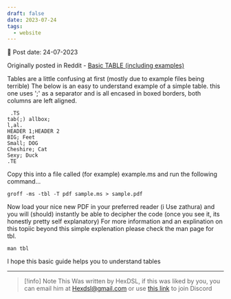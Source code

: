 ```yaml
---
draft: false
date: 2023-07-24
tags:
  - website
---
```


📆 Post date: 24-07-2023

Originally posted in Reddit - [Basic TABLE (including examples)](https://www.reddit.com/r/groff/comments/abndkt/basic_table_including_examples/)

Tables are a little confusing at first (mostly due to example files being terrible) The below is an easy to understand example of a simple table. this one uses ';' as a separator and is all encased in boxed borders, both columns are left aligned.

```
 .TS
tab(;) allbox;
l,al.
HEADER 1;HEADER 2
BIG; Feet
Small; DOG
Cheshire; Cat
Sexy; Duck
.TE
```

Copy this into a file called (for example) example.ms and run the following command...

```
groff -ms -tbl -T pdf sample.ms > sample.pdf
```

Now load your nice new PDF in your preferred reader (i Use zathura) and you will (should) instantly be able to decipher the code (once you see it, its honestly pretty self explanatory)
For more information and an explination on this topiic beyond this simple explenation please check the man page for tbl.

```
man tbl
```

I hope this basic guide helps you to understand tables

---

> [!info] Note
> This Was written by HexDSL, if this was liked by you, you can email him at [Hexdsl@gmail.com](mailto:hexdsl@gmail.com) or use [this link](https://discord.hexdsl.com) to join Discord

